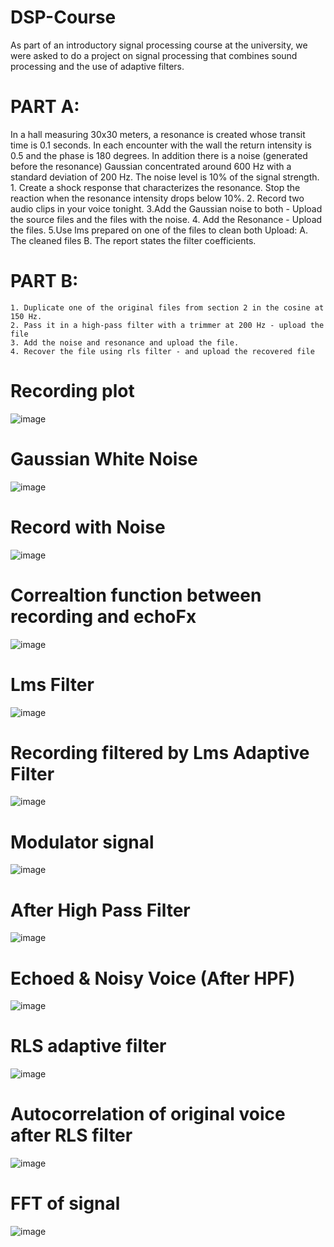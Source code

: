 # DSP-Course
As part of an introductory signal processing course at the university, we were asked to do a project on signal processing that combines sound processing and the use of adaptive filters.

# PART A:
In a hall measuring 30x30 meters, a resonance is created whose transit time is 0.1 seconds. In each encounter with the wall the return intensity is 0.5 and the phase is 180 degrees.
In addition there is a noise (generated before the resonance) Gaussian concentrated around 600 Hz with a standard deviation of 200 Hz. The noise level is 10% of the 
signal strength.
    1. Create a shock response that characterizes the resonance. Stop the reaction when the resonance intensity drops below 10%.
    2. Record two audio clips in your voice tonight.
    3.Add the Gaussian noise to both - Upload the source files and the files with the noise.
    4. Add the Resonance - Upload the files.
    5.Use lms prepared on one of the files to clean both Upload:
        A. The cleaned files
        B. The report states the filter coefficients.
 # PART B:
    1. Duplicate one of the original files from section 2 in the cosine at 150 Hz.
    2. Pass it in a high-pass filter with a trimmer at 200 Hz - upload the file
    3. Add the noise and resonance and upload the file.
    4. Recover the file using rls filter - and upload the recovered file
# Recording plot
![image](https://user-images.githubusercontent.com/73634261/172313544-a50c3f92-4a73-4bef-8996-88a2b2da54cf.png)
# Gaussian White Noise
![image](https://user-images.githubusercontent.com/73634261/172313584-11ac5a75-dc79-459a-bc88-1e2b3d352b1f.png)
# Record with Noise
![image](https://user-images.githubusercontent.com/73634261/172313658-4ff22ff0-358d-4415-a57a-3d93b09a5dab.png)
# Correaltion function between recording and echoFx
![image](https://user-images.githubusercontent.com/73634261/172313761-ec673d13-3c0f-483d-a432-95f2398ace85.png)
# Lms Filter
![image](https://user-images.githubusercontent.com/73634261/172313803-611252fc-e0be-45ab-8c3c-beabcacfe985.png)
# Recording filtered by Lms Adaptive Filter
![image](https://user-images.githubusercontent.com/73634261/172313956-a949ff83-4c38-4847-870d-674599f843a5.png)
# Modulator signal 
![image](https://user-images.githubusercontent.com/73634261/172314068-0fb24506-ae99-4053-810b-713d7c4d71b7.png)
# After High Pass Filter
![image](https://user-images.githubusercontent.com/73634261/172314151-f1036696-6b4e-4c69-94f3-4758459a6d45.png)
# Echoed & Noisy Voice (After HPF)
![image](https://user-images.githubusercontent.com/73634261/172314260-cc78c808-f5b9-4308-b5fd-5ef0d4fa4194.png)
# RLS adaptive filter
![image](https://user-images.githubusercontent.com/73634261/172314315-58365233-acf0-4424-bcff-af70cc4fe4e2.png)
# Autocorrelation of original voice after RLS filter
![image](https://user-images.githubusercontent.com/73634261/172314438-999d976b-399d-4ab3-8ac2-d6a432101585.png)
# FFT of signal
![image](https://user-images.githubusercontent.com/73634261/172314510-9f22ca89-19a8-4db1-ae04-451d86ea2259.png)


